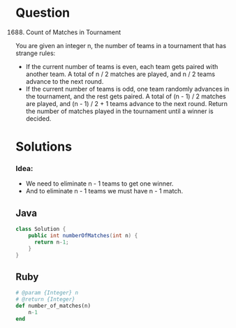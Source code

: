 # Question 

1688. Count of Matches in Tournament

You are given an integer n, the number of teams in a tournament that has strange rules:

- If the current number of teams is even, each team gets paired with another team. A total of n / 2 matches are played, and n / 2 teams advance to the next round.
- If the current number of teams is odd, one team randomly advances in the tournament, and the rest gets paired. A total of (n - 1) / 2 matches are played, and (n - 1) / 2 + 1 teams advance to the next round.
Return the number of matches played in the tournament until a winner is decided.


# Solutions

### Idea:

- We need to eliminate n - 1 teams to get one winner.
- And to eliminate n - 1 teams we must have n - 1 match.


## Java

```java
class Solution {
    public int numberOfMatches(int n) {
      return n-1;
    }
}
```

## Ruby

```ruby
# @param {Integer} n
# @return {Integer}
def number_of_matches(n)
    n-1
end
```